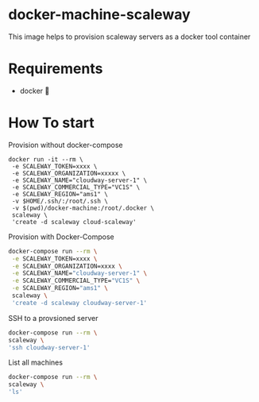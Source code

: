 docker-machine-scaleway
=======================

This image helps to provision scaleway servers as a docker tool container

# Requirements

- docker :whale:


# How To start


Provision without docker-compose
```
docker run -it --rm \
 -e SCALEWAY_TOKEN=xxxx \
 -e SCALEWAY_ORGANIZATION=xxxxx \
 -e SCALEWAY_NAME="cloudway-server-1" \
 -e SCALEWAY_COMMERCIAL_TYPE="VC1S" \
 -e SCALEWAY_REGION="ams1" \
 -v $HOME/.ssh/:/root/.ssh \
 -v $(pwd)/docker-machine:/root/.docker \
 scaleway \
 'create -d scaleway cloud-scaleway'
```

Provision with Docker-Compose 

```bash
docker-compose run --rm \
 -e SCALEWAY_TOKEN=xxxx \
 -e SCALEWAY_ORGANIZATION=xxxx \
 -e SCALEWAY_NAME="cloudway-server-1" \
 -e SCALEWAY_COMMERCIAL_TYPE="VC1S" \
 -e SCALEWAY_REGION="ams1" \
 scaleway \
 'create -d scaleway cloudway-server-1'
```

SSH to a provsioned server 

  ```bash
 docker-compose run --rm \
 scaleway \
 'ssh cloudway-server-1'
 ```

 List all machines

   ```bash
 docker-compose run --rm \
 scaleway \
 'ls'
 ```
